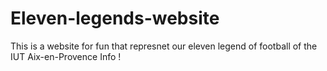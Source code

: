 # Eleven-legends-website

This is a website for fun that represnet our eleven legend of football of the IUT Aix-en-Provence Info !

